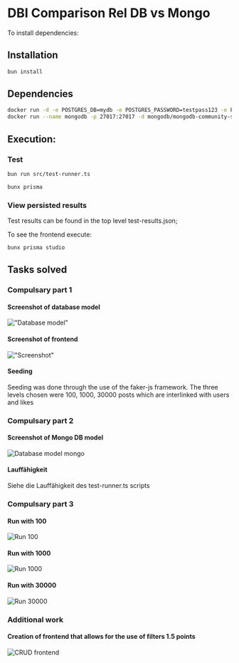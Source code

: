 # DBI Comparison Rel DB vs Mongo

To install dependencies:
## Installation
```bash
bun install
```

## Dependencies
```bash
docker run -d -e POSTGRES_DB=mydb -e POSTGRES_PASSWORD=testpass123 -e POSTGRES_USER=postgres -p "6500:5432" postgres:17.0
docker run --name mongodb -p 27017:27017 -d mongodb/mongodb-community-server:latest
```


## Execution:
### Test
```bash
bun run src/test-runner.ts
```

```bash
bunx prisma
```

### View persisted results
Test results can be found in the top level test-results.json;

To see the frontend execute:
```bash
bunx prisma studio
```

## Tasks solved
### Compulsary part 1
#### Screenshot of database model
!["Database model"](assets/model.png)

#### Screenshot of frontend
!["Screenshot"](assets/frontend.png)

#### Seeding
Seeding was done through the use of the faker-js framework. The three levels chosen were 100, 1000, 30000 posts which are interlinked with users and likes

### Compulsary part 2
#### Screenshot of Mongo DB model
![Database model mongo](assets/mongo-model.png)

#### Lauffähigkeit
Siehe die Lauffähigkeit des test-runner.ts scripts

### Compulsary part 3
#### Run with 100
![Run 100](assets/test-run-100.png)

#### Run with 1000
![Run 1000](assets/test-run-1000.png)

#### Run with 30000
![Run 30000](assets/test-run-30000.png)


### Additional work
#### Creation of frontend that allows for the use of filters 1.5 points 
![CRUD frontend](assets/CRUD-frontend.png)